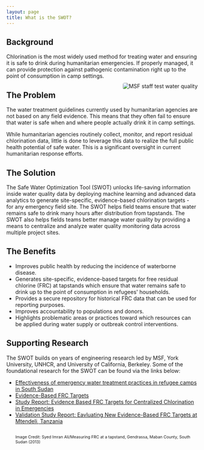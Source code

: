 ```yaml
---
layout: page
title: What is the SWOT?
---
```

<h2>Background</h2>
Chlorination is the most widely used method for treating water and ensuring it is safe to drink during humanitarian emergencies. If properly managed, it can provide protection against pathogenic contamination right up to the point of consumption in camp settings.

<div> <img src="{{ site.baseurl }}/public/images/SWOTpic2_cropped.jpeg" alt="MSF staff test water quality" class="responsive-image" style="float:right;border-radius:4px;margin:10px 0px 10px 10px">
</div>

<h2>The Problem</h2>
The water treatment guidelines currently used by humanitarian agencies are not based on any field evidence. This means that they often fail to ensure that water is safe when and where people actually drink it in camp settings. 

While humanitarian agencies routinely collect, monitor, and report residual chlorination data, little is done to leverage this data to realize the full public health potential of safe water. This is a significant oversight in current humanitarian response efforts.

<h2>The Solution</h2>
The Safe Water Optimization Tool (SWOT) unlocks life-saving information inside water quality data by deploying machine learning and advanced data analytics to generate site-specific, evidence-based chlorination targets - for any emergency field site. The SWOT helps field teams ensure that water remains safe to drink many hours after distribution from tapstands. The SWOT also helps fields teams better manage water quality by providing a means to centralize and analyze water quality monitoring data across multiple project sites.

<h2>The Benefits</h2>
<ul>
<li>Improves public health by reducing the incidence of waterborne disease.</li>
<li>Generates site-specific, evidence-based targets for free residual chlorine (FRC) at tapstands which ensure that water remains safe to drink up to the point of consumption in refugees' households.</li>
<li>Provides a secure repository for historical FRC data that can be used for reporting purposes.</li>
<li>Improves accountability to populations and donors.</li>
<li>Highlights problematic areas or practices toward which resources can be applied during water supply or outbreak control interventions.</li>
</ul>

<h2>Supporting Research</h2>
The SWOT builds on years of engineering research led by MSF, York University, UNHCR, and University of California, Berkeley. Some of the foundational research for the SWOT can be found via the links below:<br>
<ul>
<li><a href="https://www.who.int/bulletin/volumes/93/8/14-147645/en/" target="_blank" rel="noopener"> Effectiveness of emergency water treatment practices in refugee camps in South Sudan</a></li>
<li><a href="https://fieldresearch.msf.org/handle/10144/618835" target="_blank" rel="noopener"> Evidence-Based FRC Targets</a></li>
<li><a href="https://fieldresearch.msf.org/handle/10144/618836" target="_blank" rel="noopener"> Study Report: Evidence Based FRC Targets for Centralized Chlorination in Emergencies</a></li>
<li><a href="https://fieldresearch.msf.org/handle/10144/618737" target="_blank" rel="noopener"> Validation Study Report: Eavluating New Evidence-Based FRC Targets at Mtendeli, Tanzania</a></li>
<br>
<p style="font-size:75%">Image Credit: Syed Imran Ali/Measuring FRC at a tapstand, Gendrassa, Maban County, South Sudan (2013)</p>
